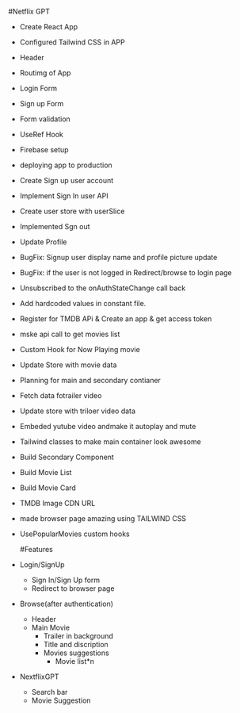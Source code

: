 #Netflix GPT

- Create React App
- Configured Tailwind CSS in APP
- Header
- Routimg of App
- Login Form
- Sign up Form
- Form validation
- UseRef Hook
- Firebase setup
- deploying app to production
- Create Sign up user account
- Implement Sign In user API
- Create user store with userSlice
- Implemented Sgn out
- Update Profile
- BugFix: Signup user display name and profile picture update
- BugFix: if the user is not logged in Redirect/browse to login page
- Unsubscribed to the onAuthStateChange call back
- Add hardcoded values in constant file.
- Register for TMDB APi & Create an app & get access token
- mske api call to get movies list
- Custom Hook for Now Playing movie
- Update Store with movie data
- Planning for main and secondary contianer
- Fetch data fotrailer video
- Update store with triloer video data
- Embeded yutube video andmake it autoplay and mute
- Tailwind classes to make main container look awesome
- Build Secondary Component
- Build Movie List
- Build Movie Card
- TMDB Image CDN URL
- made browser page amazing using TAILWIND CSS
- UsePopularMovies custom hooks

  #Features

- Login/SignUp
  - Sign In/Sign Up form
  - Redirect to browser page
- Browse(after authentication)
  - Header
  - Main Movie
    - Trailer in background
    - Title and discription
    - Movies suggestions
      - Movie list\*n
- NextflixGPT
  - Search bar
  - Movie Suggestion
